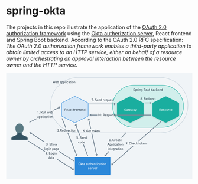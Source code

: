 # spring-okta
The projects in this repo illustrate the application of the [OAuth 2.0 authorization framework](https://www.rfc-editor.org/rfc/rfc6749) using the [Okta autherization server](https://developer.okta.com/docs/concepts/auth-servers/), React frontend and Spring Boot backend.
According to the OAuth 2.0 RFC specification:
*The OAuth 2.0 authorization framework enables a third-party application to obtain limited access to an HTTP service, either on behalf of a resource owner by orchestrating an approval interaction between the resource owner and the HTTP service.*

![This is an image](doc/okta-oauth.png)
